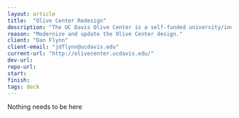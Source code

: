 ```yaml
---
layout: article
title:  "Olive Center Redesign"
description: "The UC Davis Olive Center is a self-funded university/industry coalition that seeks to do for olives what UC Davis did for wine.The world-renowned center brings together nearly 60 UC faculty members, research specialists and farm advisors who address the research and education needs of California olive growers and processors. "
reason: "Modernize and update the Olive Center design."
client: "Dan Flynn"
client-email: "jdflynn@ucdavis.edu"
current-url: "http://olivecenter.ucdavis.edu/"
dev-url:
repo-url:
start:
finish:
tags: deck
---
```


Nothing needs to be here
